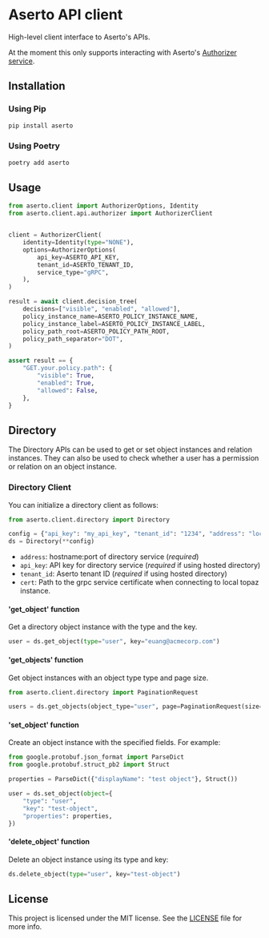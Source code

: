 # Aserto API client

High-level client interface to Aserto's APIs.

At the moment this only supports interacting with Aserto's [Authorizer service](https://docs.aserto.com/docs/authorizer-guide/overview).

## Installation

### Using Pip

```sh
pip install aserto
```

### Using Poetry

```sh
poetry add aserto
```

## Usage

```py
from aserto.client import AuthorizerOptions, Identity
from aserto.client.api.authorizer import AuthorizerClient


client = AuthorizerClient(
    identity=Identity(type="NONE"),
    options=AuthorizerOptions(
        api_key=ASERTO_API_KEY,
        tenant_id=ASERTO_TENANT_ID,
        service_type="gRPC",
    ),
)

result = await client.decision_tree(
    decisions=["visible", "enabled", "allowed"],
    policy_instance_name=ASERTO_POLICY_INSTANCE_NAME,
    policy_instance_label=ASERTO_POLICY_INSTANCE_LABEL,
    policy_path_root=ASERTO_POLICY_PATH_ROOT,
    policy_path_separator="DOT",
)

assert result == {
    "GET.your.policy.path": {
        "visible": True,
        "enabled": True,
        "allowed": False,
    },
}
```

## Directory

The Directory APIs can be used to get or set object instances and relation instances. They can also be used to check whether a user has a permission or relation on an object instance.

### Directory Client

You can initialize a directory client as follows:

```py
from aserto.client.directory import Directory

config = {"api_key": "my_api_key", "tenant_id": "1234", "address": "localhost:9292"}
ds = Directory(**config)
```

- `address`: hostname:port of directory service (_required_)
- `api_key`: API key for directory service (_required_ if using hosted directory)
- `tenant_id`: Aserto tenant ID (_required_ if using hosted directory)
- `cert`: Path to the grpc service certificate when connecting to local topaz instance.

#### 'get_object' function

Get a directory object instance with the type and the key.

```py
user = ds.get_object(type="user", key="euang@acmecorp.com")
```

#### 'get_objects' function

Get object instances with an object type type and page size.

```py
from aserto.client.directory import PaginationRequest

users = ds.get_objects(object_type="user", page=PaginationRequest(size=10))
```

#### 'set_object' function

Create an object instance with the specified fields. For example:

```py
from google.protobuf.json_format import ParseDict
from google.protobuf.struct_pb2 import Struct

properties = ParseDict({"displayName": "test object"}, Struct())

user = ds.set_object(object={
    "type": "user",
    "key": "test-object",
    "properties": properties,
})
```

#### 'delete_object' function

Delete an object instance using its type and key:

```py
ds.delete_object(type="user", key="test-object")
```

## License

This project is licensed under the MIT license. See the [LICENSE](https://github.com/aserto-dev/aserto-python/blob/main/LICENSE) file for more info.
